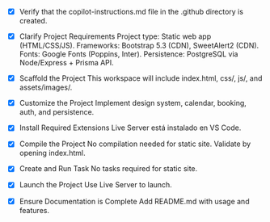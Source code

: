 - [x] Verify that the copilot-instructions.md file in the .github directory is created.

- [x] Clarify Project Requirements
	Project type: Static web app (HTML/CSS/JS). Frameworks: Bootstrap 5.3 (CDN), SweetAlert2 (CDN). Fonts: Google Fonts (Poppins, Inter). Persistence: PostgreSQL via Node/Express + Prisma API.

- [x] Scaffold the Project
	This workspace will include index.html, css/, js/, and assets/images/.

- [x] Customize the Project
	Implement design system, calendar, booking, auth, and persistence.

- [x] Install Required Extensions
	Live Server está instalado en VS Code.

- [x] Compile the Project
	No compilation needed for static site. Validate by opening index.html.

- [x] Create and Run Task
	No tasks required for static site.

- [x] Launch the Project
	Use Live Server to launch.

- [x] Ensure Documentation is Complete
	Add README.md with usage and features.

